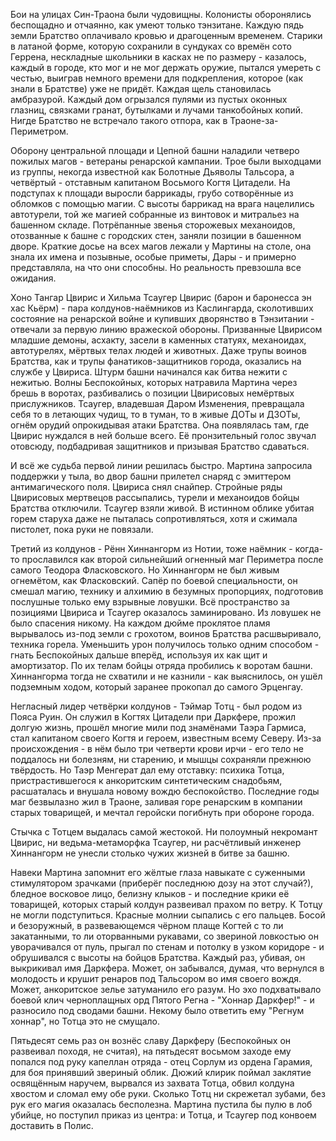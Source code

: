 Бои на улицах Син-Траона были чудовищны. Колонисты оборонялись беспощадно и отчаянно, как умеют только тэнзитане. Каждую пядь земли Братство оплачивало кровью и драгоценным временем. Старики в латаной форме, которую сохранили в сундуках со времён сото Геррена, нескладные школьники в касках не по размеру - казалось, каждый в городе, кто мог и не мог держать оружие, пытался умереть с честью, выиграв немного времени для подкрепления, которое (как знали в Братстве) уже не придёт. Каждая щель становилась амбразурой. Каждый дом огрызался пулями из пустых оконных глазниц, связками гранат, бутылками и лучами танкобойных копий. Нигде Братство не встречало такого отпора, как в Траоне-за-Периметром.

Оборону центральной площади и Цепной башни наладили четверо пожилых магов - ветераны ренарской кампании. Трое были выходцами из группы, некогда известной как Болотные Дьяволы Тальсора, а четвёртый - отставным капитаном Восьмого Когтя Цитадели. На подступах к площади выросли баррикады, грубо сотворённые из обломков с помощью магии. С высоты баррикад на врага нацелились автотурели, той же магией собранные из винтовок и митральез на башенном складе. Потрёпанные звенья сторожевых механоидов, отозванные к башне с городских стен, заняли позиции в башенном дворе. Краткие досье на всех магов лежали у Мартины на столе, она знала их имена и позывные, особые приметы, Дары - и примерно представляла, на что они способны. Но реальность превзошла все ожидания.

Хоно Тангар Цвирис и Хильма Тсаугер Цвирис (барон и баронесса эн хас Кьёрм) - пара колдунов-наёмников из Каслингарда, сколотивших состояние на ренарской войне и купивших дворянство в Тэнзитании - отвечали за первую линию вражеской обороны. Призванные Цвирисом младшие демоны, асхакту, засели в каменных статуях, механоидах, автотурелях, мёртвых телах людей и животных. Даже трупы воинов Братства, как и трупы фанатиков-защитников города, оказались на службе у Цвириса. Штурм башни начинался как битва нежити с нежитью. Волны Беспокойных, которых натравила Мартина через брешь в воротах, разбивались о позиции Цвирисовых немёртвых прислужников. Тсаугер, владевшая Даром Изменения, превращала себя то в летающих чудищ, то в туман, то в живые ДОТы и ДЗОТы, огнём орудий опрокидывая атаки Братства. Она появлялась там, где Цвирис нуждался в ней больше всего. Её пронзительный голос звучал отовсюду, подбадривая защитников и призывая Братство сдаваться.

И всё же судьба первой линии решилась быстро. Мартина запросила поддержки у тыла, во двор башни прилетел снаряд с эмиттером антимагического поля. Цвириса снял снайпер. Стройные ряды Цвирисовых мертвецов рассыпались, турели и механоидов бойцы Братства отключили. Тсаугер взяли живой. В истинном облике убитая горем старуха даже не пыталась сопротивляться, хотя и сжимала пистолет, пока руки не повязали.

Третий из колдунов - Рённ Хиннангорм из Нотии, тоже наёмник - когда-то прославился как второй сильнейший огненный маг Периметра после самого Теодора Фласковского. Но Хиннангорм не был живым огнемётом, как Фласковский. Сапёр по боевой специальности, он смешал магию, технику и алхимию в безумных пропорциях, подготовив послушные только ему взрывные ловушки. Всё пространство за позициями Цвириса и Тсаугер оказалось заминировано. Из ловушек не было спасения никому. На каждом дюйме проклятое пламя вырывалось из-под земли с грохотом, воинов Братства расшвыривало, техника горела. Уменьшить урон получилось только одним способом - гнать Беспокойных дальше вперёд, используя их как щит и амортизатор. По их телам бойцы отряда пробились к воротам башни. Хиннангорма тогда не схватили и не казнили - как выяснилось, он ушёл подземным ходом, который заранее прокопал до самого Эрценгау.

Негласный лидер четвёрки колдунов - Тэймар Тотц - был родом из Пояса Руин. Он служил в Когтях Цитадели при Даркфере, прожил долгую жизнь, прошёл многие мили под знамёнами Таэра Гармиса, стал капитаном своего Когтя и героем, известным всему Северу. Из-за происхождения - в нём было три четверти крови ирчи - его тело не поддалось ни болезням, ни старению, и мышцы сохраняли прежнюю твёрдость. Но Таэр Менгерат дал ему отставку: психика Тотца, пристрастившегося к анкоритским синтетическим снадобьям, расшаталась и внушала новому вождю беспокойство. Последние годы маг безвылазно жил в Траоне, заливая горе ренарским в компании старых товарищей, и мечтал геройски погибнуть при обороне города.

Стычка с Тотцем выдалась самой жестокой. Ни полоумный некромант Цвирис, ни ведьма-метаморфка Тсаугер, ни расчётливый инженер Хиннангорм не унесли столько чужих жизней в битве за башню.

Навеки Мартина запомнит его жёлтые глаза навыкате с суженными стимулятором зрачками (приберёг последнюю дозу на этот случай?), бледное восковое лицо, белизну клыков - и последние крики её товарищей, которых старый колдун развеивал прахом по ветру. К Тотцу не могли подступиться. Красные молнии сыпались с его пальцев. Босой и безоружный, в развевающемся чёрном плаще Когтей с то ли закатанными, то ли оторванными рукавами, со звериной ловкостью он уворачивался от пуль, прыгал по стенам и потолку в узком коридоре - и обрушивался с высоты на бойцов Братства. Каждый раз, убивая, он выкрикивал имя Даркфера. Может, он забывался, думая, что вернулся в молодость и крушит ренаров под Тальсором во имя своего вождя. Может, анкоритское зелье затуманило его разум. Но эхо подхватывало боевой клич черноплащных орд Пятого Регна - "Хоннар Даркфер!" - и разносило под сводами башни. Некому было ответить ему "Регнум хоннар", но Тотца это не смущало.

Пятьдесят семь раз он вознёс славу Даркферу (Беспокойных он развеивал походя, не считая), на пятьдесят восьмом заходе ему попался под руку капеллан отряда - отец Сорлум из ордена Гарамия, для боя принявший звериный облик. Дюжий клирик поймал заклятие освящённым наручем, вырвался из захвата Тотца, обвил колдуна хвостом и сломал ему обе руки. Сколько Тотц ни скрежетал зубами, без рук его магия оказалась бесполезна. Мартина пустила бы пулю в лоб убийце, но поступил приказ из центра: и Тотца, и Тсаугер под конвоем доставить в Полис.
